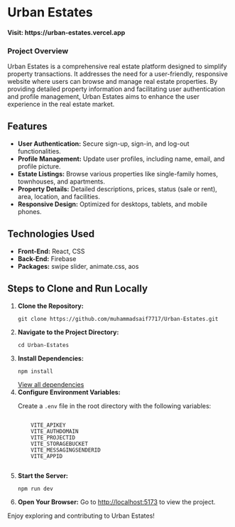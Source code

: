 <h1><strong>Urban Estates</strong></h1>

<h4>Visit: https://urban-estates.vercel.app</h4>

  <h3><strong>Project Overview</strong></h3>
  <p>
    Urban Estates is a comprehensive real estate platform designed to simplify property transactions. 
    It addresses the need for a user-friendly, responsive website where users can browse and manage real estate properties. 
    By providing detailed property information and facilitating user authentication and profile management, 
    Urban Estates aims to enhance the user experience in the real estate market.
  </p>

  <h2><strong>Features</strong></h2>
  <ul>
    <li><strong>User Authentication:</strong> Secure sign-up, sign-in, and log-out functionalities.</li>
    <li><strong>Profile Management:</strong> Update user profiles, including name, email, and profile picture.</li>
    <li><strong>Estate Listings:</strong> Browse various properties like single-family homes, townhouses, and apartments.</li>
    <li><strong>Property Details:</strong> Detailed descriptions, prices, status (sale or rent), area, location, and facilities.</li>
    <li><strong>Responsive Design:</strong> Optimized for desktops, tablets, and mobile phones.</li>
  </ul>

  <h2><strong>Technologies Used</strong></h2>
  <ul>
    <li><strong>Front-End:</strong> React, CSS</li>
    <li><strong>Back-End:</strong> Firebase</li>
    <li><strong>Packages:</strong> swipe slider, animate.css, aos</li>
  </ul>

  <h2><strong>Steps to Clone and Run Locally</strong></h2>
  <ol>
    <li><strong>Clone the Repository:</strong>
      <pre><code>git clone https://github.com/muhammadsaif7717/Urban-Estates.git</code></pre>
    </li>
    <li><strong>Navigate to the Project Directory:</strong>
      <pre><code>cd Urban-Estates</code></pre>
    </li>
    <li><strong>Install Dependencies:</strong>
      <pre><code>npm install</code></pre>
       <a href='https://github.com/muhammadsaif7717/Urban-Estates/blob/main/package.json' target='_blank'>View all dependencies</a>
    </li>
    <li><strong>Configure Environment Variables:</strong>
      <p>Create a <code>.env</code> file in the root directory with the following variables:</p>
      <pre><code>
    VITE_APIKEY
    VITE_AUTHDOMAIN
    VITE_PROJECTID
    VITE_STORAGEBUCKET
    VITE_MESSAGINGSENDERID
    VITE_APPID
      </code></pre>
    </li>
    <li><strong>Start the Server:</strong>
      <pre><code>npm run dev</code></pre>
    </li>
    <li><strong>Open Your Browser:</strong> Go to <a href="http://localhost:5173">http://localhost:5173</a> to view the project.</li>
  </ol>

  <p>Enjoy exploring and contributing to Urban Estates!</p>

